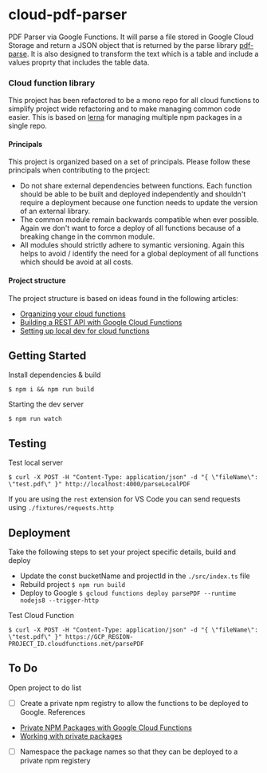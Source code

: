 # cloud-pdf-parser

PDF Parser via Google Functions.  It will parse a file stored in Google Cloud Storage and return a JSON object that is returned by the parse library [pdf-parse](https://www.npmjs.com/package/pdf-parse).  It is also designed to transform the text which is a table and include a values proprty that includes the table data.

### Cloud function library

This project has been refactored to be a mono repo for all cloud functions to simplify project wide refactoring and to make managing common code easier.  This is based on [lerna](https://lernajs.io) for managing multiple npm packages in a single repo.

#### Principals

This project is organized based on a set of principals.   Please follow these principals when contributing to the project:

* Do not share external dependencies between functions.  Each function should be able to be built and deployed independently and shouldn't require a deployment because one function needs to update the version of an external library.
* The common module remain backwards compatible when ever possible.  Again we don't want to force a deploy of all functions because of a breaking change in the common module.
* All modules should strictly adhere to symantic versioning.  Again this helps to avoid / identify the need for a global deployment of all functions which should be avoid at all costs.

#### Project structure

The project structure is based on ideas found in the following articles:

* [Organizing your cloud functions](https://codeburst.io/organizing-your-firebase-cloud-functions-67dc17b3b0da)
* [Building a REST API with Google Cloud Functions](https://medium.com/@andyhume/building-a-rest-api-with-google-cloud-functions-e0acdf1b2620)
* [Setting up local dev for cloud functions](https://rominirani.com/google-cloud-functions-tutorial-setting-up-a-local-development-environment-8acd394a8b76)

## Getting Started

Install dependencies & build

```ssh
$ npm i && npm run build
```

Starting the dev server

```ssh
$ npm run watch
```

## Testing

Test local server

```ssh
$ curl -X POST -H "Content-Type: application/json" -d "{ \"fileName\": \"test.pdf\" }" http://localhost:4000/parseLocalPDF
```

If you are using the `rest` extension for VS Code you can send requests using `./fixtures/requests.http`

## Deployment

Take the following steps to set your project specific details, build and deploy

* Update the const bucketName and projectId in the `./src/index.ts` file
* Rebuild project `$ npm run build`
* Deploy to Google `$ gcloud functions deploy parsePDF --runtime nodejs8 --trigger-http`

Test Cloud Function

```ssh
$ curl -X POST -H "Content-Type: application/json" -d "{ \"fileName\": \"test.pdf\" }" https://GCP_REGION-PROJECT_ID.cloudfunctions.net/parsePDF
```

## To Do

Open project to do list

- [ ] Create a private npm registry to allow the functions to be deployed to Google.  References

* [Private NPM Packages with Google Cloud Functions](https://hackernoon.com/private-npm-packages-with-google-cloud-functions-4cdfb13c37cc)
* [Working with private packages](https://docs.npmjs.com/private-modules/intro)

- [ ] Namespace the package names so that they can be deployed to a private npm registery

